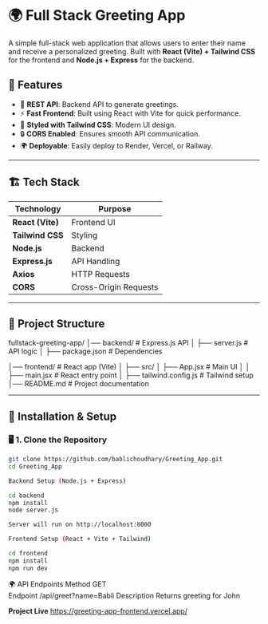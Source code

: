 # 🌍 Full Stack Greeting App

A simple full-stack web application that allows users to enter their name and receive a personalized greeting. Built with **React (Vite) + Tailwind CSS** for the frontend and **Node.js + Express** for the backend.

## 🚀 Features

- 📜 **REST API**: Backend API to generate greetings.
- ⚡ **Fast Frontend**: Built using React with Vite for quick performance.
- 🎨 **Styled with Tailwind CSS**: Modern UI design.
- 🔒 **CORS Enabled**: Ensures smooth API communication.
- 🌍 **Deployable**: Easily deploy to Render, Vercel, or Railway.

---

## 🏗️ Tech Stack

| Technology       | Purpose               |
| ---------------- | --------------------- |
| **React (Vite)** | Frontend UI           |
| **Tailwind CSS** | Styling               |
| **Node.js**      | Backend               |
| **Express.js**   | API Handling          |
| **Axios**        | HTTP Requests         |
| **CORS**         | Cross-Origin Requests |

---

## 📂 Project Structure

fullstack-greeting-app/
│── backend/ # Express.js API
│ ├── server.js # API logic
│ ├── package.json # Dependencies

│── frontend/ # React app (Vite)
│ ├── src/
│ ├── App.jsx # Main UI │
│ ├── main.jsx # React entry point
│ ├── tailwind.config.js # Tailwind setup
│── README.md # Project documentation

---

## 🔧 Installation & Setup

### 🖥️ 1. Clone the Repository

```bash
git clone https://github.com/bablichoudhary/Greeting_App.git
cd Greeting_App

Backend Setup (Node.js + Express)

cd backend
npm install
node server.js

Server will run on http://localhost:8000

Frontend Setup (React + Vite + Tailwind)

cd frontend
npm install
npm run dev

```

🌍 API Endpoints
Method GET  
Endpoint /api/greet?name=Babli
Description Returns greeting for John

**Project Live**
https://greeting-app-frontend.vercel.app/
